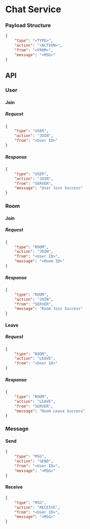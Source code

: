 # Chat Service 

### Payload Structure

```json
{
    "type": "<TYPE>",
    "action": "<ACTION>",
    "from": "<FROM>",
    "message": "<MSG>"
}
```

## API

### User

#### Join

##### Request
```json
{
    "type": "USER",
    "action": "JOIN",
    "from": "<User ID>"
}
```

##### Response
```json
{
    "type": "USER",
    "action": "JOIN",
    "from": "SERVER",
    "message": "User Join Success"
}
```

### Room 

#### Join

##### Request
```json
{
    "type": "ROOM",
    "action": "JOIN",
    "from": "<User ID>",
    "message": "<Room ID>"
}
```

##### Response
```json
{
    "type": "ROOM",
    "action": "JOIN",
    "from": "SERVER",
    "message": "Room Join Success"
}
```

#### Leave

##### Request
```json
{
    "type": "ROOM",
    "action": "LEAVE",
    "from": "<User ID>"
}
```

##### Response
```json
{
    "type": "ROOM",
    "action": "LEAVE",
    "from": "SERVER",
    "message": "Room Leave Success"
}
```

### Message

#### Send

```json
{
    "type": "MSG",
    "action": "SEND",
    "from": "<User ID>",
    "message": "<MSG>"
}
```

#### Receive

```json
{
    "type": "MSG",
    "action": "RECEIVE",
    "from": "<User ID>",
    "message": "<MSG>"
}
```
